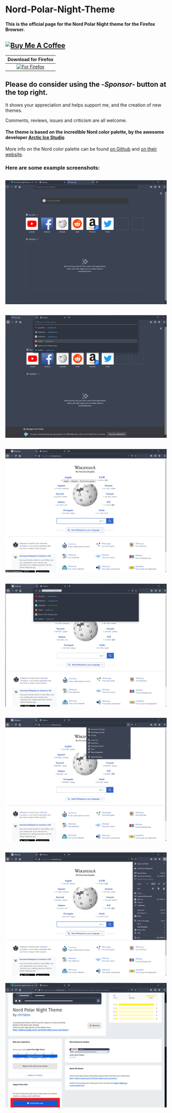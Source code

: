 # Nord-Polar-Night-Theme
#### This is the official page for the Nord Polar Night theme for the Firefox Browser.

<a href="https://www.buymeacoffee.com/chrisbouronikos" target="_blank"><img src="https://cdn.buymeacoffee.com/buttons/default-red.png" alt="Buy Me A Coffee" width="270" height="60"></a>
---




|                    **Download for Firefox**                    |
| :----------------------------------------------------------: |
| <a href="https://addons.mozilla.org/en-US/firefox/addon/nord-polar-night-theme/" rel="nofollow"><img src="https://camo.githubusercontent.com/edde2baf1042229dbf67790ccf5abd5894f738c6/68747470733a2f2f692e696d6775722e636f6d2f386f4a4c5067332e6a7067" alt="For Firefox" data-canonical-src="https://i.imgur.com/8oJLPg3.jpg" style="max-width:100%;"></a> |



## Please do consider using the -*Sponsor*- button at the top right.
It shows your appreciation and helps support me, and the creation of new themes.

Comments, reviews, issues and criticism are all welcome.



#### The theme is based on the incredible Nord color palette, by the awesome developer [Arctic Ice Studio](https://github.com/arcticicestudio)
More info on the Nord color palette can be found [on Github](https://github.com/arcticicestudio/nord) and [on their website](https://www.nordtheme.com/). 

### Here are some example screenshots:


![](https://github.com/ChristosBouronikos/Nord-Polar-Night-Theme/blob/master/Readme%20Images/1.png)
---

![](https://github.com/ChristosBouronikos/Nord-Polar-Night-Theme/blob/master/Readme%20Images/2.png)
---

![](https://github.com/ChristosBouronikos/Nord-Polar-Night-Theme/blob/master/Readme%20Images/3.png)
---

![](https://github.com/ChristosBouronikos/Nord-Polar-Night-Theme/blob/master/Readme%20Images/4.png)
---

![](https://github.com/ChristosBouronikos/Nord-Polar-Night-Theme/blob/master/Readme%20Images/5.png)
---

![](https://github.com/ChristosBouronikos/Nord-Polar-Night-Theme/blob/master/Readme%20Images/6.png)
---

![](https://github.com/ChristosBouronikos/Nord-Polar-Night-Theme/blob/master/Readme%20Images/7.png)
